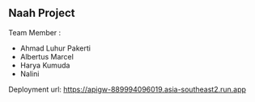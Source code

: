 ## Naah Project

Team Member :

- Ahmad Luhur Pakerti
- Albertus Marcel
- Harya Kumuda
- Nalini

Deployment url:
https://apigw-889994096019.asia-southeast2.run.app